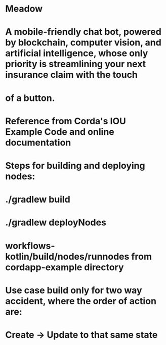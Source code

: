 # Meadow 
# A mobile-friendly chat bot, powered by blockchain, computer vision, and artificial intelligence, whose only priority is streamlining your next insurance claim with the touch 
# of a button.

# Reference from Corda's IOU Example Code and online documentation
# Steps for building and deploying nodes:
# ./gradlew build
# ./gradlew deployNodes
#  workflows-kotlin/build/nodes/runnodes from cordapp-example directory

# Use case build only for two way accident, where the order of action are:
# Create -> Update to that same state
